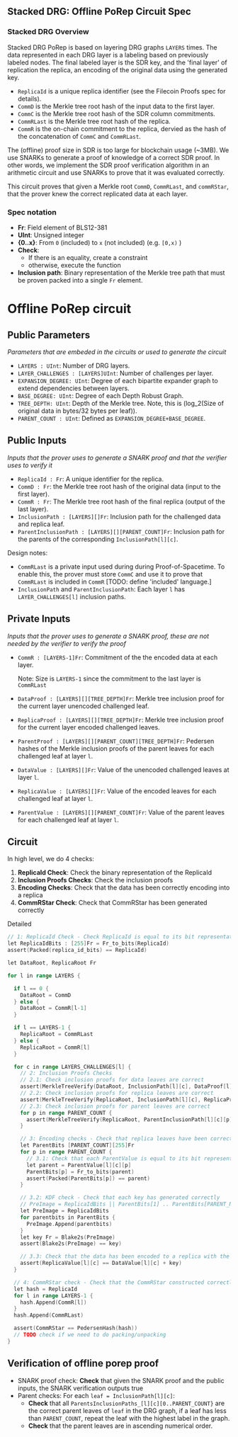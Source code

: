 ## Stacked DRG: Offline PoRep Circuit Spec

### Stacked DRG Overview

Stacked DRG PoRep is based on layering DRG graphs `LAYERS` times. The data represented in each DRG layer is a labeling based on previously labeled nodes. The final labeled layer is the SDR key, and the 'final layer' of replication the replica, an encoding of the original data using the generated key.

- `ReplicaId` is a unique replica identifier (see the Filecoin Proofs spec for details).
- `CommD` is the Merkle tree root hash of the input data to the first layer.
- `CommC` is the Merkle tree root hash of the SDR column commitments.
- `CommRLast` is the Merkle tree root hash of the replica.
- `CommR` is the on-chain commitment to the replica, dervied as the hash of the concatenation of `CommC` and `CommRLast`.

The (offline) proof size in SDR is too large for blockchain usage (~3MB). We use SNARKs to generate a proof of knowledge of a correct SDR proof. In other words, we implement the SDR proof verification algorithm in an arithmetic circuit and use SNARKs to prove that it was evaluated correctly.

This circuit proves that given a Merkle root `CommD`, `CommRLast`, and `commRStar`, that the prover knew the correct replicated data at each layer.

### Spec notation

- **Fr**: Field element of BLS12-381
- **UInt**: Unsigned integer
- **{0..x}**: From `0` (included) to `x` (not included) (e.g. `[0,x)` )
- **Check**:
  - If there is an equality, create a constraint
  - otherwise, execute the function
- **Inclusion path**: Binary representation of the Merkle tree path that must be proven packed into a single `Fr` element.

# Offline PoRep circuit

## Public Parameters

*Parameters that are embeded in the circuits or used to generate the circuit*

- `LAYERS : UInt`: Number of DRG layers.
- `LAYER_CHALLENGES : [LAYERS]UInt`: Number of challenges per layer.
- `EXPANSION_DEGREE: UInt`: Degree of each bipartite expander graph to extend dependencies between layers.
- `BASE_DEGREE: UInt`: Degree of each Depth Robust Graph.
- `TREE_DEPTH: UInt`: Depth of the Merkle tree. Note, this is (log_2(Size of original data in bytes/32 bytes per leaf)).
- `PARENT_COUNT : UInt`: Defined as `EXPANSION_DEGREE+BASE_DEGREE`.

## Public Inputs

*Inputs that the prover uses to generate a SNARK proof and that the verifier uses to verify it*

- `ReplicaId : Fr`: A unique identifier for the replica.
- `CommD : Fr`: the Merkle tree root hash of the original data (input to the first layer).
- `CommR : Fr`: The Merkle tree root hash of the final replica (output of the last layer).
- `InclusionPath : [LAYERS][]Fr`: Inclusion path for the challenged data and replica leaf.
- `ParentInclusionPath : [LAYERS][][PARENT_COUNT]Fr`:  Inclusion path for the parents of the corresponding `InclusionPath[l][c]`.

Design notes:

- `CommRLast` is a private input used during during Proof-of-Spacetime.
   To enable this, the prover must store `CommC` and use it to prove that `CommRLast` is included in `CommR` [TODO: define 'included' language.]
- `InclusionPath` and `ParentInclusionPath`: Each layer `l` has `LAYER_CHALLENGES[l]` inclusion paths.

## Private Inputs

*Inputs that the prover uses to generate a SNARK proof, these are not needed by the verifier to verify the proof*

- `CommR : [LAYERS-1]Fr`: Commitment of the the encoded data at each layer.

  Note: Size is `LAYERS-1` since the commitment to the last layer is `CommRLast`

- `DataProof : [LAYERS][][TREE_DEPTH]Fr`: Merkle tree inclusion proof for the current layer unencoded challenged leaf.

- `ReplicaProof : [LAYERS][][TREE_DEPTH]Fr`: Merkle tree inclusion proof for the current layer encoded challenged leaves.

- `ParentProof : [LAYERS][][PARENT_COUNT][TREE_DEPTH]Fr`: Pedersen hashes of the Merkle inclusion proofs of the parent leaves for each challenged leaf at layer `l`.

- `DataValue : [LAYERS][]Fr`: Value of the unencoded challenged leaves at layer `l`.

- `ReplicaValue : [LAYERS][]Fr`: Value of the encoded leaves for each challenged leaf at layer `l`.

- `ParentValue : [LAYERS][][PARENT_COUNT]Fr`: Value of the parent leaves for each challenged leaf at layer `l`.

## Circuit

In high level, we do 4 checks:

1. **ReplicaId Check**: Check the binary representation of the ReplicaId
2. **Inclusion Proofs Checks**: Check the inclusion proofs
3. **Encoding Checks**: Check that the data has been correctly encoding into a replica
4. **CommRStar Check**: Check that CommRStar has been generated correctly

Detailed

```go
// 1: ReplicaId Check - Check ReplicaId is equal to its bit representation
let ReplicaIdBits : [255]Fr = Fr_to_bits(ReplicaId)
assert(Packed(replica_id_bits) == ReplicaId)

let DataRoot, ReplicaRoot Fr

for l in range LAYERS {

  if l == 0 {
    DataRoot = CommD
  } else {
    DataRoot = CommR[l-1]
  }

  if l == LAYERS-1 {
    ReplicaRoot = CommRLast
  } else {
    ReplicaRoot = CommR[l]
  }

  for c in range LAYERS_CHALLENGES[l] {
    // 2: Inclusion Proofs Checks
    // 2.1: Check inclusion proofs for data leaves are correct
    assert(MerkleTreeVerify(DataRoot, InclusionPath[l][c], DataProof[l][c], DataValue[l][c]))
    // 2.2: Check inclusion proofs for replica leaves are correct
    assert(MerkleTreeVerify(ReplicaRoot, InclusionPath[l][c], ReplicaProof[l][c], ReplicaValue[l][c]))
    // 2.3: Check inclusion proofs for parent leaves are correct
    for p in range PARENT_COUNT {
      assert(MerkleTreeVerify(ReplicaRoot, ParentInclusionPath[l][c][p], ParentProof[l][c][p]))
    }

    // 3: Encoding checks - Check that replica leaves have been correctly encoded
    let ParentBits [PARENT_COUNT][255]Fr
    for p in range PARENT_COUNT {
      // 3.1: Check that each ParentValue is equal to its bit representation
      let parent = ParentValue[l][c][p]
      ParentBits[p] = Fr_to_bits(parent)
      assert(Packed(ParentBits[p]) == parent)
    }

    // 3.2: KDF check - Check that each key has generated correctly
    // PreImage = ReplicaIdBits || ParentBits[1] .. ParentBits[PARENT_NODES]
    let PreImage = ReplicaIdBits
    for parentbits in ParentBits {
      PreImage.Append(parentbits)
    }
    let key Fr = Blake2s(PreImage)
    assert(Blake2s(PreImage) == key)

    // 3.3: Check that the data has been encoded to a replica with the right key
    assert(ReplicaValue[l][c] == DataValue[l][c] + key)
  }

  // 4: CommRStar check - Check that the CommRStar constructed correctly
  let hash = ReplicaId
  for l in range LAYERS-1 {
    hash.Append(CommR[l])
  }
  hash.Append(CommRLast)

  assert(CommRStar == PedersenHash(hash))
  // TODO check if we need to do packing/unpacking
}
```



## Verification of offline porep proof

- SNARK proof check: **Check** that given the SNARK proof and the public inputs, the SNARK verification outputs true
- Parent checks: For each `leaf = InclusionPath[l][c]`:
  - **Check** that all `ParentsInclusionPaths_[l][c][0..PARENT_COUNT}` are the correct parent leaves of `leaf` in the DRG graph, if a leaf has less than `PARENT_COUNT`, repeat the leaf with the highest label in the graph.
  - **Check** that the parent leaves are in ascending numerical order.

